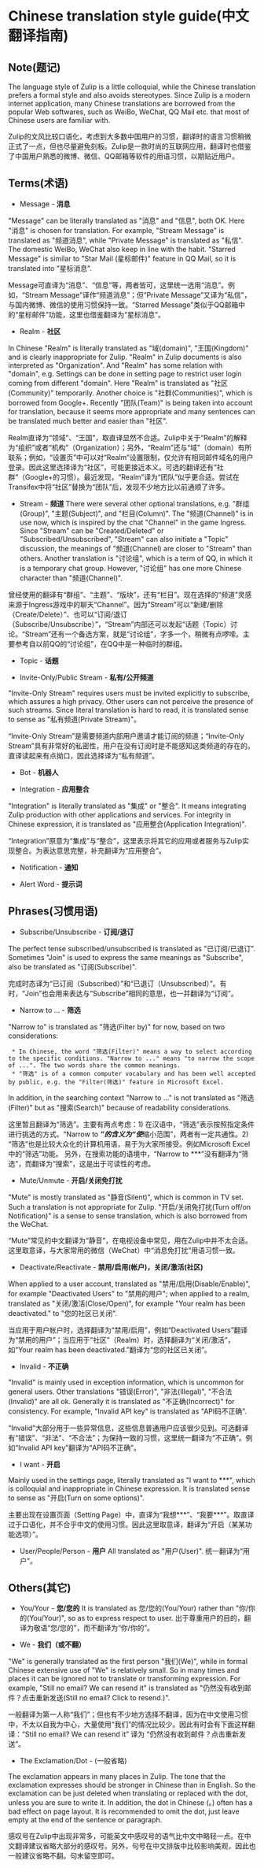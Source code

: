 # Chinese translation style guide(中文翻译指南)

## Note(题记)

The language style of Zulip is a little colloquial, while the Chinese translation prefers a formal style and also avoids stereotypes. Since Zulip is a modern internet application, many Chinese translations are borrowed from the popular Web softwares, such as WeiBo, WeChat, QQ Mail etc. that most of Chinese users are familiar with.

Zulip的文风比较口语化，考虑到大多数中国用户的习惯，翻译时的语言习惯稍微正式了一点，但也尽量避免刻板。Zulip是一款时尚的互联网应用，翻译时也借鉴了中国用户熟悉的微博、微信、QQ邮箱等软件的用语习惯，以期贴近用户。

## Terms(术语)

  * Message - **消息**

  "Message" can be literally translated as "消息" and "信息", both OK. Here "消息" is chosen for translation. For example, "Stream Message" is translated as "频道消息", while "Private Message" is translated as "私信". The domestic WeiBo, WeChat also keep in line with the habit. "Starred Message" is similar to "Star Mail (星标邮件)" feature in QQ Mail, so it is translated into "星标消息".  

  Message可直译为“消息”、“信息”等，两者皆可，这里统一选用“消息”。例如，“Stream Message”译作“频道消息”；但“Private Message”又译为“私信"，与国内微博、微信的使用习惯保持一致。“Starred Message”类似于QQ邮箱中的“星标邮件”功能，这里也借鉴翻译为“星标消息”。

  * Realm - **社区**

  In Chinese "Realm" is literally translated as "域(domain)", "王国(Kingdom)" and is clearly inappropriate for Zulip. "Realm" in Zulip documents is also interpreted as "Organization". And "Realm" has some relation with "domain", e.g. Settings can be done in setting page to restrict user login coming from different "domain". Here "Realm" is translated as "社区(Community)" temporarily. Another choice is "社群(Communities)", which is borrowed from Google+. Recently "团队(Team)" is being taken into account for translation, because it seems more appropriate and many sentences can be translated much better and easier than "社区".  
  
  Realm直译为“领域”、“王国”，取直译显然不合适。Zulip中关于“Realm”的解释为“组织”或者“机构”（Organization）；另外，“Realm”还与“域”（domain）有所联系；例如，“设置页”中可以对“Realm”设置限制，仅允许有相同邮件域名的用户登录。因此这里选择译为“社区”，可能更接近本义。可选的翻译还有“社群”（Google+的习惯）。最近发现，“Realm”译为“团队”似乎更合适。尝试在Transifex中将“社区”替换为“团队”后，发现不少地方比以前通顺了许多。

  * Stream - **频道**
  There were several other optional translations, e.g. "群组(Group)", "主题(Subject)", and "栏目(Column)". The "频道(Channel)" is in use now, which is inspired by the chat "Channel" in the game Ingress. Since "Stream" can be "Created/Deleted" or "Subscribed/Unsubscribed", "Stream" can also initiate a "Topic" discussion, the meanings of "频道(Channel) are closer to "Stream" than others. Another translation is "讨论组", which is a term of QQ, in which it is a temporary chat group. However, "讨论组" has one more Chinese character than "频道(Channel)".

  曾经使用的翻译有“群组”、“主题”、“版块”，还有“栏目”。现在选择的“频道”灵感来源于Ingress游戏中的聊天“Channel”。因为“Stream”可以“新建/删除（Create/Delete）”、也可以“订阅/退订（Subscribe/Unsubscribe）”，“Stream”内部还可以发起“话题（Topic）讨论。“Stream”还有一个备选方案，就是“讨论组”，字多一个，稍微有点啰嗦。主要参考自以前QQ的“讨论组”，在QQ中是一种临时的群组。

  * Topic - **话题**
  
  * Invite-Only/Public Stream - **私有/公开频道**

  "Invite-Only Stream" requires users must be invited explicitly to subscribe, which assures a high privacy. Other users can not perceive the presence of such streams. Since literal translation is hard to read, it is translated sense to sense as "私有频道(Private Stream)"。

  “Invite-Only Stream”是需要频道内部用户邀请才能订阅的频道；“Invite-Only Stream”具有非常好的私密性，用户在没有订阅时是不能感知这类频道的存在的。直译读起来有点拗口，因此选择译为“私有频道”。
  
  * Bot - **机器人**
  
  * Integration - **应用整合**

  "Integration" is literally translated as "集成" or "整合". It means integrating Zulip production with other applications and services. For integrity in Chinese expression, it is translated as "应用整合(Application Integration)".

  “Integration”原意为“集成”与“整合”，这里表示将其它的应用或者服务与Zulip实现整合。为表达意思完整，补充翻译为“应用整合”。
  
  * Notification - **通知**
  
  * Alert Word - **提示词**
  
## Phrases(习惯用语)

  * Subscribe/Unsubscribe - **订阅/退订**

  The perfect tense subscribed/unsubscribed is translated as "已订阅/已退订". Sometimes "Join" is used to express the same meanings as "Subscribe", also be translated as "订阅(Subscribe)".

  完成时态译为“已订阅（Subscribed）”和“已退订（Unsubscribed）”。有时，“Join”也会用来表达与“Subscribe”相同的意思，也一并翻译为“订阅”。
  
  * Narrow to ... - **筛选**

  "Narrow to" is translated as "筛选(Filter by)" for now, based on two considerations:

     * In Chinese, the word "筛选(Filter)" means a way to select according to the specific conditions. "Narrow to ..." means "to narrow the scope of ...". The two words share the common meanings.
     * "筛选" is of a common computer vocabulary and has been well accepted by public, e.g. the "Filter(筛选)" feature in Microsoft Excel.

   In addition, in the searching context "Narrow to ..." is not translated as "筛选(Filter)" but as "搜索(Search)" because of readability considerations.

  这里暂且翻译为“筛选”。主要有两点考虑：1) 在汉语中，“筛选”表示按照指定条件进行挑选的方式。“Narrow to ***”的含义为“使***缩小范围”，两者有一定共通性。2) “筛选”也是比较大众化的计算机用语，易于为大家所接受。例如Microsoft Excel中的“筛选”功能。
  另外，在搜索功能的语境中，“Narrow to ***”没有翻译为“筛选”，而翻译为“搜索”，这是出于可读性的考虑。
  
  * Mute/Unmute - **开启/关闭免打扰**

  "Mute" is mostly translated as "静音(Silent)", which is common in TV set.  Such a translation is not appropriate for Zulip. "开启/关闭免打扰(Turn off/on Notification)" is a sense to sense translation, which is also borrowed from the WeChat.

  “Mute”常见的中文翻译为“静音”，在电视设备中常见，用在Zulip中并不太合适。这里取意译，与大家常用的微信（WeChat）中“消息免打扰”用语习惯一致。
  
  * Deactivate/Reactivate - **禁用/启用(帐户)，关闭/激活(社区)**

  When applied to a user account, translated as "禁用/启用(Disable/Enable)", for example "Deactivated Users" to "禁用的用户"; when applied to a realm, translated as "关闭/激活(Close/Open)", for example "Your realm has been deactivated." to "您的社区已关闭".

  当应用于用户帐户时，选择翻译为“禁用/启用”，例如“Deactivated Users”翻译为“禁用的用户”；当应用于“社区”（Realm）时，选择翻译为“关闭/激活”，如“Your realm has been deactivated.”翻译为“您的社区已关闭”。

  * Invalid - **不正确**

  "Invalid" is mainly used in exception information, which is uncommon for general users. Other translations "错误(Error)", "非法(Illegal)", "不合法(Invalid)" are all ok. Generally it is translated as "不正确(Incorrect)" for consistency. For example, "Invalid API key" is translated as "API码不正确".

  “Invalid”大部分用于一些异常信息，这些信息普通用户应该很少见到。可选翻译有“错误”、“非法”、“不合法”；为保持一致的习惯，这里统一翻译为“不正确”。例如“Invalid API key”翻译为“API码不正确”。
  
  * I want - **开启**
 
 Mainly used in the settings page, literally translated as "I want to ***", which is colloquial and inappropriate in Chinese expression. It is translated sense to sense as "开启(Turn on some options)".

  主要出现在设置页面（Setting Page）中，直译为“我想***”、“我要***”。取直译过于口语化，并不合乎中文的使用习惯。因此这里取意译，翻译为“开启（某某功能选项）”。
  
  * User/People/Person - **用户**
  All translated as "用户(User)".
  统一翻译为“用户”。
  
## Others(其它)
 
  * You/Your - **您/您的**
  It is translated as 您/您的(You/Your) rather than "你/你的(You/Your)", so as to express respect to user.
  出于尊重用户的目的，翻译为敬语“您/您的”，而不翻译为“你/你的”。

  * We - **我们（或不翻）**

  "We" is generally translated as the first person "我们(We)", while in formal Chinese extensive use of "We" is relatively small. So in many times and places it can be ignored not to translate or transforming expression. For example, "Still no email? We can resend it" is translated as "仍然没有收到邮件？点击重新发送(Still no email? Click to resend.)".

  一般翻译为第一人称“我们”；但也有不少地方选择不翻译，因为在中文使用习惯中，不太以自我为中心，大量使用“我们”的情况比较少。因此有时会有下面这样翻译：“Still no email? We can resend it” 译为 “仍然没有收到邮件？点击重新发送”。
  
  * The Exclamation/Dot - (一般省略)

  The exclamation appears in many places in Zulip. The tone that the exclamation expresses should be stronger in Chinese than in English. So the exclamation can be just deleted when translating or replaced with the dot, unless you are sure to write it. In addition, the dot in Chinese (。) often has a bad effect on page layout. It is recommended to omit the dot, just leave empty at the end of the sentence or paragraph.

  感叹号在Zulip中出现非常多，可能英文中感叹号的语气比中文中略轻一点。在中文翻译建议省略大部分的感叹号。另外，句号在中文排版中比较影响美观，因此也一般建议省略不翻。句末留空即可。